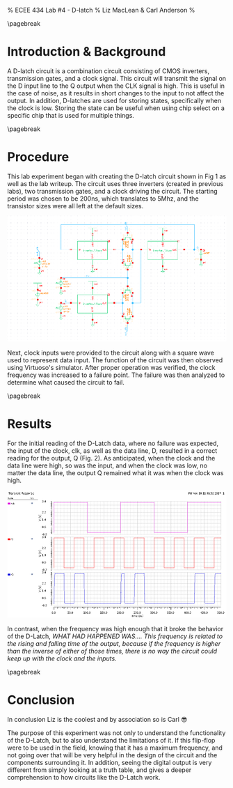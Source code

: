 % ECEE 434 Lab #4 - D-latch
% Liz MacLean & Carl Anderson
%

\pagebreak

# Introduction & Background

A D-latch circuit is a combination circuit consisting of CMOS inverters, transmission
gates, and a clock signal. This circuit will transmit the signal on the D input line
to the Q output when the CLK signal is high. This is useful in the case of noise, as
it results in short changes to the input to not affect the output.  In addition,
D-latches are used for storing states, specifically when the clock is low. Storing the
state can be useful when using chip select on a specific chip that is used for multiple things.

\pagebreak

# Procedure

This lab experiment began with creating the D-latch circuit shown in Fig 1 as well as
the lab writeup. The circuit uses three inverters (created in previous labs), two transmission
gates, and a clock driving the circuit.  The starting period was chosen to be 200ns, which
translates to 5Mhz, and the transistor sizes were all left at the default sizes.

![D-Latch](D-Latch.png)

Next, clock inputs were provided to the circuit along with a square wave used to represent
data input. The function of the circuit was then observed using Virtuoso's simulator. After
proper operation was verified, the clock frequency was increased to a failure point. The failure
was then analyzed to determine what caused the circuit to fail.

\pagebreak

# Results

For the initial reading of the D-Latch data, where no failure was expected, the input of
the clock, clk, as well as the data line, D, resulted in a correct reading for the output, Q (Fig. 2).
As anticipated, when the clock and the data line were high, so was the input, and when the
clock was low, no matter the data line, the output Q remained what it was when the clock was high.

![Correct Simulated Output from a D-Latch Circuit](D-Latch_Good.png)

In contrast, when the frequency was high enough that it broke the behavior of the D-Latch,
*WHAT HAD HAPPENED WAS....  This frequency is related to the rising and falling time of the output,
because if the frequency is higher than the inverse of either of those times, there is no way the
circuit could keep up with the clock and the inputs.*

\pagebreak

# Conclusion

In conclusion Liz is the coolest and by association so is Carl 😎 

The purpose of this experiment was not only to understand the functionality of the D-Latch,
but to also understand the limitations of it.  If this flip-flop were to be used in the field,
knowing that it has a maximum frequency, and not going over that will be very helpful in the
design of the circuit and the components surrounding it.  In addition, seeing the digital output
is very different from simply looking at a truth table, and gives a deeper comprehension to how
circuits like the D-Latch work.





